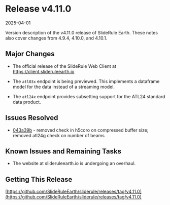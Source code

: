 # Release v4.11.0

2025-04-01

Version description of the v4.11.0 release of SlideRule Earth.  These notes also cover changes from 4.9.4, 4.10.0, and 4.10.1.

## Major Changes

* The official release of the SlideRule Web Client at https://client.slideruleearth.io

* The `atl03x` endpoint is being previewed.  This implements a dataframe model for the data instead of a streaming model.

* The `atl24x` endpoint provides subsetting support for the ATL24 standard data product.

## Issues Resolved

* [043a39b](https://github.com/SlideRuleEarth/sliderule/commit/043a39b9283119530dafebe77c7aabe61a7b58c0) - removed check in h5coro on compressed buffer size; removed atl24g check on number of beams

## Known Issues and Remaining Tasks

* The website at slideruleearth.io is undergoing an overhaul.

## Getting This Release

[https://github.com/SlideRuleEarth/sliderule/releases/tag/v4.11.0](https://github.com/SlideRuleEarth/sliderule/releases/tag/v4.11.0)
